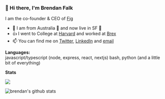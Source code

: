 ### 👋 Hi there, I'm Brendan Falk

I am the co-founder & CEO of [Fig](https://fig.io?ref=github_brendan_profile_page)


- 📍 I am from Australia 🦘 and now live in SF 🌉
- 👍 I went to College at [Harvard](https://harvard.edu) and worked at [Brex](brex.com)
- 📫 You can find me on [Twitter](https://twitter.com/brendanfalk), [LinkedIn](https://www.linkedin.com/in/brendanfalk) and [email](mailto:brendan+gh@fig.io)

**Languages:**  
javascript/typescript (node, express, react, nextjs) bash, python (and a little bit of everything)

**Stats**

![](https://komarev.com/ghpvc/?username=brendanfalk)

![brendan's github stats](https://github-readme-stats.vercel.app/api?username=brendanfalk&show_icons=true&hide=[%22issues%22])
